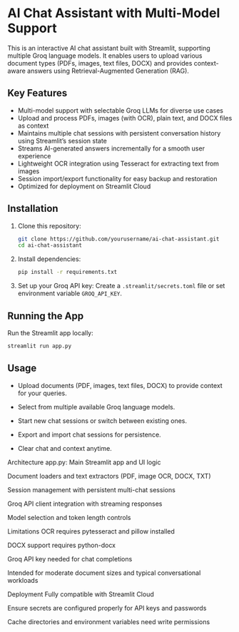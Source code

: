 # AI Chat Assistant with Multi-Model Support

This is an interactive AI chat assistant built with Streamlit, supporting multiple Groq language models. It enables users to upload various document types (PDFs, images, text files, DOCX) and provides context-aware answers using Retrieval-Augmented Generation (RAG).

## Key Features

- Multi-model support with selectable Groq LLMs for diverse use cases
- Upload and process PDFs, images (with OCR), plain text, and DOCX files as context
- Maintains multiple chat sessions with persistent conversation history using Streamlit’s session state
- Streams AI-generated answers incrementally for a smooth user experience
- Lightweight OCR integration using Tesseract for extracting text from images
- Session import/export functionality for easy backup and restoration
- Optimized for deployment on Streamlit Cloud

## Installation

1. Clone this repository:
   ```bash
   git clone https://github.com/yourusername/ai-chat-assistant.git
   cd ai-chat-assistant

2. Install dependencies:
    ```bash
    pip install -r requirements.txt

3. Set up your Groq API key:
   Create a `.streamlit/secrets.toml` file or set environment variable `GROQ_API_KEY`.

## Running the App

Run the Streamlit app locally:

```bash
streamlit run app.py
```
## Usage
- Upload documents (PDF, images, text files, DOCX) to provide context for your queries.

- Select from multiple available Groq language models.

- Start new chat sessions or switch between existing ones.

- Export and import chat sessions for persistence.

- Clear chat and context anytime.

Architecture
app.py: Main Streamlit app and UI logic

Document loaders and text extractors (PDF, image OCR, DOCX, TXT)

Session management with persistent multi-chat sessions

Groq API client integration with streaming responses

Model selection and token length controls

Limitations
OCR requires pytesseract and pillow installed

DOCX support requires python-docx

Groq API key needed for chat completions

Intended for moderate document sizes and typical conversational workloads

Deployment
Fully compatible with Streamlit Cloud

Ensure secrets are configured properly for API keys and passwords

Cache directories and environment variables need write permissions



